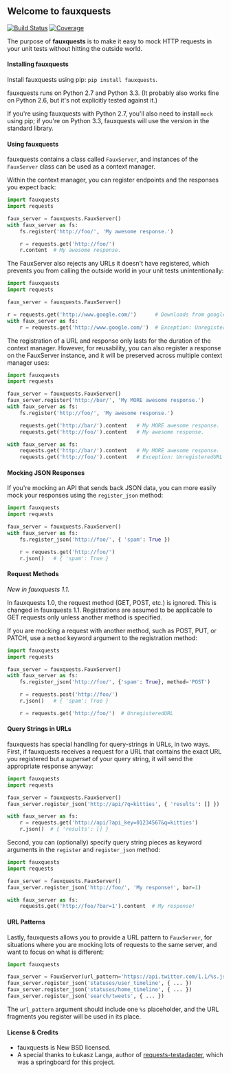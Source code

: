 ## Welcome to fauxquests

[![Build Status](https://travis-ci.org/lukesneeringer/fauxquests.png?branch=master)](https://travis-ci.org/lukesneeringer/fauxquests) [![Coverage](https://coveralls.io/repos/lukesneeringer/fauxquests/badge.png?branch=master)](https://coveralls.io/r/lukesneeringer/fauxquests)

The purpose of **fauxquests** is to make it easy to mock HTTP requests
in your unit tests without hitting the outside world.

#### Installing fauxquests

Install fauxquests using pip: `pip install fauxquests`.

fauxquests runs on Python 2.7 and Python 3.3. (It probably also works fine
on Python 2.6, but it's not explicitly tested against it.)

If you're using fauxquests with Python 2.7, you'll also need to install
`mock` using pip; if you're on Python 3.3, fauxquests will use the version
in the standard library.

#### Using fauxquests

fauxquests contains a class called `FauxServer`, and instances of the
`FauxServer` class can be used as a context manager.

Within the context manager, you can register endpoints and the responses
you expect back:

```python
import fauxquests
import requests

faux_server = fauxquests.FauxServer()
with faux_server as fs:
    fs.register('http://foo/', 'My awesome response.')

    r = requests.get('http://foo/')
    r.content  # My awesome response.
```

The FauxServer also rejects any URLs it doesn't have registered, which
prevents you from calling the outside world in your unit tests unintentionally:

```python
import fauxquests
import requests

faux_server = fauxquests.FauxServer()

r = requests.get('http://www.google.com/')      # Downloads from google.com
with faux_server as fs:
    r = requests.get('http://www.google.com/')  # Exception: UnregisteredURL
```

The registration of a URL and response only lasts for the duration of
the context manager. However, for reusability, you can also register
a response on the FauxServer instance, and it will be preserved across
multiple context manager uses:

```python
import fauxquests
import requests

faux_server = fauxquests.FauxServer()
faux_server.register('http://bar/', 'My MORE awesome response.')
with faux_server as fs:
    fs.register('http://foo/', 'My awesome response.')

    requests.get('http://bar/').content   # My MORE awesome response.
    requests.get('http://foo/').content   # My awesome response.

with faux_server as fs:
    requests.get('http://bar/').content   # My MORE awesome response.
    requests.get('http://foo/').content   # Exception: UnregisteredURL
```

#### Mocking JSON Responses

If you're mocking an API that sends back JSON data, you can more easily
mock your responses using the `register_json` method:

```python
import fauxquests
import requests

faux_server = fauxquests.FauxServer()
with faux_server as fs:
    fs.register_json('http://foo/', { 'spam': True })

    r = requests.get('http://foo/')
    r.json()   # { 'spam': True }
```

#### Request Methods

_New in fauxquests 1.1._

In fauxquests 1.0, the request method (GET, POST, etc.) is ignored. This is
changed in fauxquests 1.1. Registrations are assumed to be applicable to
GET requests only unless another method is specified.

If you are mocking a request with another method, such as POST, PUT, or
PATCH, use a `method` keyword argument to the registration method:

```python
import fauxquests
import requests

faux_server = fauxquests.FauxServer()
with faux_server as fs:
    fs.register_json('http://foo/', {'spam': True}, method='POST')

    r = requests.post('http://foo/')
    r.json()   # { 'spam': True }

    r = requests.get('http://foo/')  # UnregisteredURL
```

#### Query Strings in URLs

fauxquests has special handling for query-strings in URLs, in two ways.
First, if fauxquests receives a request for a URL that contains the exact
URL you registered but a _superset_ of your query string, it will send
the appropriate response anyway:

```python
import fauxquests
import requests

faux_server = fauxquests.FauxServer()
faux_server.register_json('http://api/?q=kitties', { 'results': [] })

with faux_server as fs:
    r = requests.get('http://api/?api_key=01234567&q=kitties')
    r.json()  # { 'results': [] }
```

Second, you can (optionally) specify query string pieces as keyword
arguments in the `register` and `register_json` method:

```python
import fauxquests
import requests

faux_server = fauxquests.FauxServer()
faux_server.register_json('http://foo/', 'My response!', bar=1)

with faux_server as fs:
    requests.get('http://foo/?bar=1').content  # My response!
```

#### URL Patterns

Lastly, fauxquests allows you to provide a URL pattern to `FauxServer`,
for situations where you are mocking lots of requests to the same server,
and want to focus on what is different:

```python
import fauxquests

faux_server = FauxServer(url_pattern='https://api.twitter.com/1.1/%s.json')
faux_server.register_json('statuses/user_timeline', { ... })
faux_server.register_json('statuses/home_timeline', { ... })
faux_server.register_json('search/tweets', { ... })
```

The `url_pattern` argument should include one `%s` placeholder, and the
URL fragments you register will be used in its place.

#### License & Credits

  * fauxquests is New BSD licensed.
  * A special thanks to Łukasz Langa, author of [requests-testadapter][1],
    which was a springboard for this project.

[1]: https://github.com/ambv/requests-testadapter

